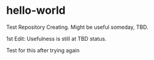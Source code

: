 # hello-world
Test Repository Creating. Might be useful someday, TBD.

1st Edit: Usefulness is still at TBD status.

Test for this after trying again
